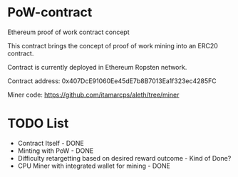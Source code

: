 # PoW-contract
Ethereum proof of work contract concept


This contract brings the concept of proof of work mining into an ERC20 contract. 

Contract is currently deployed in Ethereum Ropsten network.

Contract address: 0x407DcE91060Ee45dE7b8B7013Ea1f323ec4285FC


Miner code: https://github.com/itamarcps/aleth/tree/miner

# TODO List

* Contract Itself - DONE
* Minting with PoW - DONE
* Difficulty retargetting based on desired reward outcome - Kind of Done?
* CPU Miner with integrated wallet for mining - DONE
